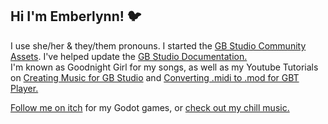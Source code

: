 ## Hi I'm Emberlynn! 🐦
I use she/her & they/them pronouns. I started the [GB Studio Community Assets](https://github.com/DeerTears/GB-Studio-Community-Assets).
I've helped update the [GB Studio Documentation.](https://github.com/deertears/gb-studio-site)  
I'm known as Goodnight Girl for my songs, as well as my Youtube Tutorials on [Creating Music for GB Studio](https://youtu.be/cLQ3ybY_ACA) and [Converting .midi to .mod for GBT Player.](https://youtu.be/4AxZqK9_jKE)

[Follow me on itch](https://deertears.itch.io/) for my Godot games, or [check out my chill music.](https://goodnightgirl.bandcamp.com)

<!--
**DeerTears/DeerTears** is a ✨ _special_ ✨ repository because its `README.md` (this file) appears on your GitHub profile.
-->
